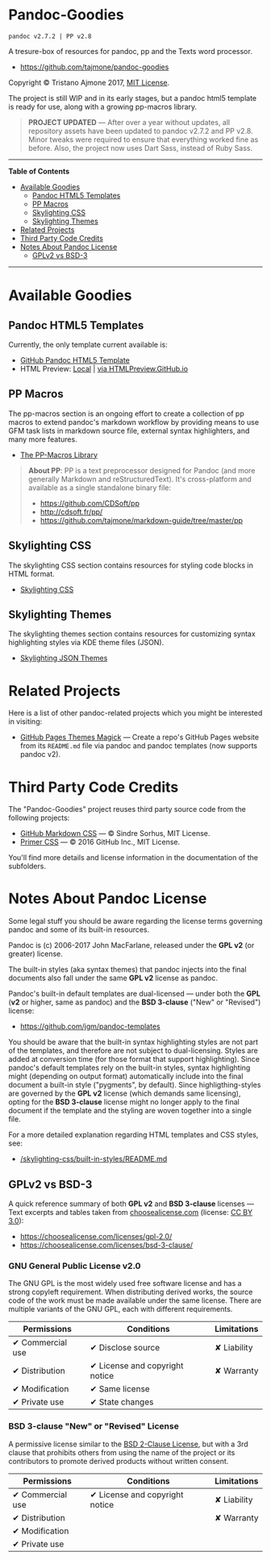 # Pandoc-Goodies

    pandoc v2.7.2 | PP v2.8

A tresure-box of resources for pandoc, pp and the Texts word processor.

- https://github.com/tajmone/pandoc-goodies

Copyright © Tristano Ajmone 2017, [MIT License](./LICENSE).

The project is still WIP and in its early stages, but a pandoc html5 template is ready for use, along with a growing pp-macros library.

> **PROJECT UPDATED** — After over a year without updates, all repository assets have been updated to pandoc v2.7.2 and PP v2.8. Minor tweaks were required to ensure that everything worked fine as before. Also, the project now uses Dart Sass, instead of Ruby Sass.

-----

**Table of Contents**


<!-- MarkdownTOC autolink="true" bracket="round" autoanchor="false" lowercase="only_ascii" uri_encoding="true" levels="1,2" -->

- [Available Goodies](#available-goodies)
    - [Pandoc HTML5 Templates](#pandoc-html5-templates)
    - [PP Macros](#pp-macros)
    - [Skylighting CSS](#skylighting-css)
    - [Skylighting Themes](#skylighting-themes)
- [Related Projects](#related-projects)
- [Third Party Code Credits](#third-party-code-credits)
- [Notes About Pandoc License](#notes-about-pandoc-license)
    - [GPLv2 vs BSD-3](#gplv2-vs-bsd-3)

<!-- /MarkdownTOC -->

-----

# Available Goodies

## Pandoc HTML5 Templates

Currently, the only template current available is:

- [GitHub Pandoc HTML5 Template](./templates/html5/github/)
- HTML Preview: [Local](./templates/html5/github/GitHub-Template-Preview.html) | [via HTMLPreview.GitHub.io](http://htmlpreview.github.io/?https://github.com/tajmone/pandoc-goodies/blob/master/templates/html5/github/GitHub-Template-Preview.html)

## PP Macros

The pp-macros section is an ongoing effort to create a collection of pp macros to extend pandoc's markdown workflow by providing means to use GFM task lists in markdown source file, external syntax highlighters, and many more features.

- [The PP-Macros Library](./pp/)

> **About PP**: PP is a text preprocessor designed for Pandoc (and more generally Markdown and reStructuredText). It's cross-platform and available as a single standalone binary file:
> 
> - https://github.com/CDSoft/pp
> - http://cdsoft.fr/pp/
> - https://github.com/tajmone/markdown-guide/tree/master/pp

## Skylighting CSS

The skylighting CSS section contains resources for styling code blocks in HTML format.

- [Skylighting CSS](./skylighting-css)

## Skylighting Themes

The skylighting themes section contains resources for customizing syntax highlighting styles via KDE theme files (JSON).

- [Skylighting JSON Themes](./skylighting-themes)


# Related Projects

Here is a list of other pandoc-related projects which you might be interested in visiting:

- [GitHub Pages Themes Magick] — Create a repo's GitHub Pages website from its `README.md` file via pandoc and pandoc templates (now supports pandoc v2).

# Third Party Code Credits

The "Pandoc-Goodies" project reuses third party source code from the following projects:

- [GitHub Markdown CSS](https://github.com/sindresorhus/github-markdown-css) — © Sindre Sorhus, MIT License.
- [Primer CSS](https://github.com/primer/primer-css) — © 2016 GitHub Inc., MIT License.

You'll find more details and license information in the documentation of the subfolders.

# Notes About Pandoc License

Some legal stuff you should be aware regarding the license terms governing pandoc and some of its built-in resources.

Pandoc is (c) 2006-2017 John MacFarlane, released under the **GPL v2** (or greater) license.

The built-in styles (aka syntax themes) that pandoc injects into the final documents also fall under the same **GPL v2** license as pandoc.

Pandoc's built-in default templates are dual-licensed — under both the **GPL** (**v2** or higher, same as pandoc) and the **BSD 3-clause** ("New" or "Revised") license:

- https://github.com/jgm/pandoc-templates

You should be aware that the built-in syntax highlighting styles are not part of the templates, and therefore are not subject to dual-licensing. Styles are added at conversion time (for those format that support highlighting). Since pandoc's default templates rely on the built-in styles, syntax highlighting might (depending on output format) automatically include into the final document a built-in style ("pygments", by default). Since highligthing-styles are governed by the **GPL v2** license (which demands same licensing), opting for the **BSD 3-clause** license might no longer apply to the final document if the template and the styling are woven together into a single file.

For a more detailed explanation regarding HTML templates and CSS styles, see:

- [/skylighting-css/built-in-styles/README.md](./skylighting-css/built-in-styles/README.md#license)

## GPLv2 vs BSD-3

A quick reference summary of both **GPL v2** and **BSD 3-clause** licenses — Text excerpts and tables taken from [choosealicense.com](https://choosealicense.com/) (license: [CC BY 3.0](https://creativecommons.org/licenses/by/3.0/)):

- https://choosealicense.com/licenses/gpl-2.0/
- https://choosealicense.com/licenses/bsd-3-clause/

### GNU General Public License v2.0

The GNU GPL is the most widely used free software license and has a strong copyleft requirement. When distributing derived works, the source code of the work must be made available under the same license. There are multiple variants of the GNU GPL, each with different requirements.

|       Permissions       |               Conditions              |    Limitations     |
|-------------------------|---------------------------------------|--------------------|
| &#x2714; Commercial use | &#x2714; Disclose source              | &#x2718; Liability |
| &#x2714; Distribution   | &#x2714; License and copyright notice | &#x2718; Warranty  |
| &#x2714; Modification   | &#x2714; Same license                 |                    |
| &#x2714; Private use    | &#x2714; State changes                |                    |

### BSD 3-clause "New" or "Revised" License

A permissive license similar to the [BSD 2-Clause License](https://choosealicense.com/licenses/bsd-2-clause/), but with a 3rd clause that prohibits others from using the name of the project or its contributors to promote derived products without written consent.

|       Permissions       |               Conditions              |    Limitations     |
|-------------------------|---------------------------------------|--------------------|
| &#x2714; Commercial use | &#x2714; License and copyright notice | &#x2718; Liability |
| &#x2714; Distribution   |                                       | &#x2718; Warranty  |
| &#x2714; Modification   |                                       |                    |
| &#x2714; Private use    |                                       |                    |


<!-----------------------------------------------------------------------------
                               REFERENCE LINKS                                
------------------------------------------------------------------------------>

[GitHub Pages Themes Magick]: https://tajmone.github.io/gh-themes-magick/ "Visit GitHub Pages Themes Magick website"
[gh-themes-magick]: https://tajmone.github.io/gh-themes-magick/ "Visit GitHub Pages Themes Magick repository on GitHub"

<!-- EOF -->

